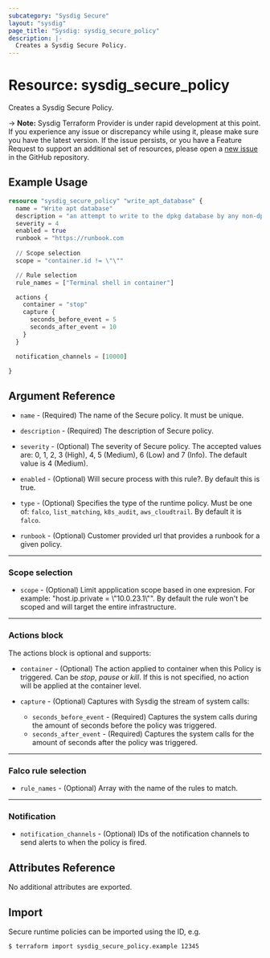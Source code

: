```yaml
---
subcategory: "Sysdig Secure"
layout: "sysdig"
page_title: "Sysdig: sysdig_secure_policy"
description: |-
  Creates a Sysdig Secure Policy.
---
```


# Resource: sysdig_secure_policy

Creates a Sysdig Secure Policy.

-> **Note:** Sysdig Terraform Provider is under rapid development at this point. If you experience any issue or discrepancy while using it, please make sure you have the latest version. If the issue persists, or you have a Feature Request to support an additional set of resources, please open a [new issue](https://github.com/sysdiglabs/terraform-provider-sysdig/issues/new) in the GitHub repository.  

## Example Usage

```terraform
resource "sysdig_secure_policy" "write_apt_database" {
  name = "Write apt database"
  description = "an attempt to write to the dpkg database by any non-dpkg related program"
  severity = 4
  enabled = true
  runbook = "https://runbook.com
  
  // Scope selection
  scope = "container.id != \"\""

  // Rule selection
  rule_names = ["Terminal shell in container"]

  actions {
    container = "stop"
    capture {
      seconds_before_event = 5
      seconds_after_event = 10
    }
  }

  notification_channels = [10000]

}
```

## Argument Reference

* `name` - (Required) The name of the Secure policy. It must be unique.

* `description` - (Required) The description of Secure policy.

* `severity` - (Optional) The severity of Secure policy. The accepted values
    are: 0, 1, 2, 3 (High), 4, 5 (Medium), 6 (Low) and 7 (Info). The default value is 4 (Medium).

* `enabled` - (Optional) Will secure process with this rule?. By default this is true.

* `type` - (Optional) Specifies the type of the runtime policy. Must be one of: `falco`, `list_matching`, `k8s_audit`, `aws_cloudtrail`. By default it is `falco`.

* `runbook` - (Optional) Customer provided url that provides a runbook for a given policy. 
- - -

### Scope selection

* `scope` - (Optional) Limit appplication scope based in one expresion. For
    example: "host.ip.private = \\"10.0.23.1\\"". By default the rule won't be scoped
    and will target the entire infrastructure.

- - -

### Actions block

The actions block is optional and supports:

* `container` - (Optional) The action applied to container when this Policy is
    triggered. Can be *stop*, *pause* or *kill*. If this is not specified,
    no action will be applied at the container level.

* `capture` - (Optional) Captures with Sysdig the stream of system calls:
    * `seconds_before_event` - (Required) Captures the system calls during the
    amount of seconds before the policy was triggered.
    * `seconds_after_event` - (Required) Captures the system calls for the amount
    of seconds after the policy was triggered.

- - -

### Falco rule selection

* `rule_names` - (Optional) Array with the name of the rules to match.

- - -

### Notification

* `notification_channels` - (Optional) IDs of the notification channels to send alerts to
    when the policy is fired.

## Attributes Reference

No additional attributes are exported.

## Import

Secure runtime policies can be imported using the ID, e.g.

```
$ terraform import sysdig_secure_policy.example 12345
```